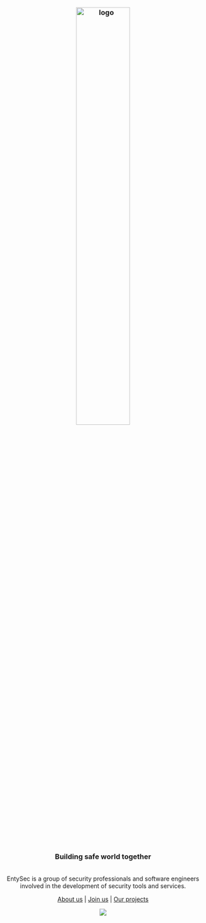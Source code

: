 <h3 align="center"><img src="https://entysec.com/img/banner.png" alt="logo" width="50%"></h3>

<h3 align="center"><strong>Building safe world together</strong></h4>

<p align="center">
    <br>EntySec is a group of security professionals and software engineers
    <br>involved in the development of security tools and services.
    <br>
    <p align="center"><a href="https://entysec.com">About us</a> | <a href="https://entysec.com/join">Join us</a> | <a href="https://github.com/orgs/EntySec/repositories">Our projects</a><p>
    <p align="center"><a href="https://github.com/sponsors/EntySec"><img src="https://img.shields.io/static/v1?label=Sponsor&message=%E2%9D%A4&logo=GitHub&color=ff69b4"></a><p>
</p>
